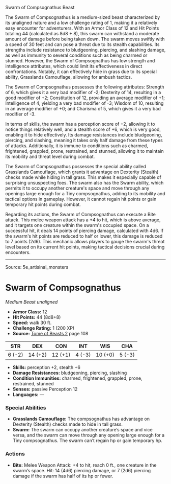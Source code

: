 <MonsterName/>Swarm of Compsognathus</MonsterName>
<CreatureType/>Beast</CreatureType>

<summary>The Swarm of Compsognathus is a medium-sized beast characterized by its unaligned nature and a low challenge rating of 1, making it a relatively easy encounter for adventurers. With an Armor Class of 12 and Hit Points totaling 44 (calculated as 8d8 + 8), this swarm can withstand a moderate amount of damage before being taken down. The swarm moves swiftly with a speed of 30 feet and can pose a threat due to its stealth capabilities. Its strengths include resistance to bludgeoning, piercing, and slashing damage, as well as immunity to several conditions such as being charmed or stunned. However, the Swarm of Compsognathus has low strength and intelligence attributes, which could limit its effectiveness in direct confrontations. Notably, it can effectively hide in grass due to its special ability, Grasslands Camouflage, allowing for ambush tactics.</summary>

<detail>

The Swarm of Compsognathus possesses the following attributes: Strength of 6, which gives it a very bad modifier of -2; Dexterity of 14, resulting in a good modifier of +2; Constitution of 12, providing an average modifier of +1; Intelligence of 4, yielding a very bad modifier of -3; Wisdom of 10, resulting in an average modifier of +0; and Charisma of 5, which gives it a very bad modifier of -3. 

In terms of skills, the swarm has a perception score of +2, allowing it to notice things relatively well, and a stealth score of +6, which is very good, enabling it to hide effectively. Its damage resistances include bludgeoning, piercing, and slashing, meaning it takes only half damage from these types of attacks. Additionally, it is immune to conditions such as charmed, frightened, grappled, prone, restrained, and stunned, allowing it to maintain its mobility and threat level during combat.

The Swarm of Compsognathus possesses the special ability called Grasslands Camouflage, which grants it advantage on Dexterity (Stealth) checks made while hiding in tall grass. This makes it especially capable of surprising unsuspecting foes. The swarm also has the Swarm ability, which permits it to occupy another creature's space and move through any openings large enough for a Tiny compsognathus, adding to its mobility and tactical options in gameplay. However, it cannot regain hit points or gain temporary hit points during combat.

Regarding its actions, the Swarm of Compsognathus can execute a Bite attack. This melee weapon attack has a +4 to hit, which is above average, and it targets one creature within the swarm's occupied space. On a successful hit, it deals 14 points of piercing damage, calculated with 4d6. If the swarm's hit points are reduced to half or lower, this damage is reduced to 7 points (2d6). This mechanic allows players to gauge the swarm's threat level based on its current hit points, making tactical decisions crucial during encounters.</detail>



---

Source: 5e_artisinal_monsters

# Swarm of Compsognathus

*Medium* *Beast* *unaligned*

- **Armor Class:** 12
- **Hit Points:** 44 (8d8+8)
- **Speed:** walk 30 ft.
- **Challenge Rating:** 1 (200 XP)
- **Source:** [Tome of Beasts 2](https://koboldpress.com/kpstore/product/tome-of-beasts-2-for-5th-edition) page 108

| STR | DEX | CON | INT | WIS | CHA |
| --- | --- | --- | --- | --- | --- |
| 6 (-2) | 14 (+2) | 12 (+1) | 4 (-3) | 10 (+0) | 5 (-3) |

- **Skills:** perception +2, stealth +6
- **Damage Resistances:** bludgeoning, piercing, slashing
- **Condition Immunities:** charmed, frightened, grappled, prone, restrained, stunned
- **Senses:** passive Perception 12
- **Languages:** —

### Special Abilities

- **Grasslands Camouflage:** The compsognathus has advantage on Dexterity (Stealth) checks made to hide in tall grass.
- **Swarm:** The swarm can occupy another creature’s space and vice versa, and the swarm can move through any opening large enough for a Tiny compsognathus. The swarm can’t regain hp or gain temporary hp.

### Actions

- **Bite:** Melee Weapon Attack: +4 to hit, reach 0 ft., one creature in the swarm’s space. Hit: 14 (4d6) piercing damage, or 7 (2d6) piercing damage if the swarm has half of its hp or fewer.




